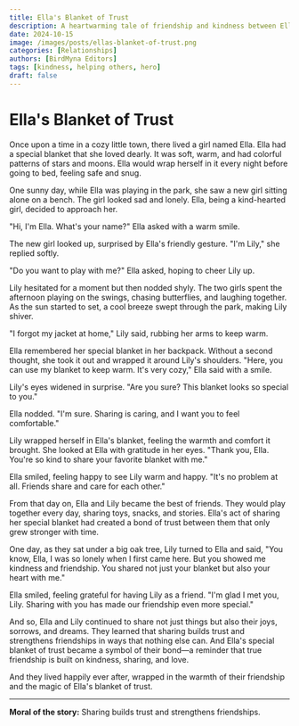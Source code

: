 ```yaml
---
title: Ella's Blanket of Trust
description: A heartwarming tale of friendship and kindness between Ella and Lily, showcasing the power of sharing and trust in strengthening bonds.
date: 2024-10-15
image: /images/posts/ellas-blanket-of-trust.png
categories: [Relationships]
authors: [BirdMyna Editors]
tags: [kindness, helping others, hero]
draft: false
---
```


# Ella's Blanket of Trust

Once upon a time in a cozy little town, there lived a girl named Ella. Ella had a special blanket that she loved dearly. It was soft, warm, and had colorful patterns of stars and moons. Ella would wrap herself in it every night before going to bed, feeling safe and snug.

One sunny day, while Ella was playing in the park, she saw a new girl sitting alone on a bench. The girl looked sad and lonely. Ella, being a kind-hearted girl, decided to approach her.

"Hi, I'm Ella. What's your name?" Ella asked with a warm smile.

The new girl looked up, surprised by Ella's friendly gesture. "I'm Lily," she replied softly.

"Do you want to play with me?" Ella asked, hoping to cheer Lily up.

Lily hesitated for a moment but then nodded shyly. The two girls spent the afternoon playing on the swings, chasing butterflies, and laughing together. As the sun started to set, a cool breeze swept through the park, making Lily shiver.

"I forgot my jacket at home," Lily said, rubbing her arms to keep warm.

Ella remembered her special blanket in her backpack. Without a second thought, she took it out and wrapped it around Lily's shoulders. "Here, you can use my blanket to keep warm. It's very cozy," Ella said with a smile.

Lily's eyes widened in surprise. "Are you sure? This blanket looks so special to you."

Ella nodded. "I'm sure. Sharing is caring, and I want you to feel comfortable."

Lily wrapped herself in Ella's blanket, feeling the warmth and comfort it brought. She looked at Ella with gratitude in her eyes. "Thank you, Ella. You're so kind to share your favorite blanket with me."

Ella smiled, feeling happy to see Lily warm and happy. "It's no problem at all. Friends share and care for each other."

From that day on, Ella and Lily became the best of friends. They would play together every day, sharing toys, snacks, and stories. Ella's act of sharing her special blanket had created a bond of trust between them that only grew stronger with time.

One day, as they sat under a big oak tree, Lily turned to Ella and said, "You know, Ella, I was so lonely when I first came here. But you showed me kindness and friendship. You shared not just your blanket but also your heart with me."

Ella smiled, feeling grateful for having Lily as a friend. "I'm glad I met you, Lily. Sharing with you has made our friendship even more special."

And so, Ella and Lily continued to share not just things but also their joys, sorrows, and dreams. They learned that sharing builds trust and strengthens friendships in ways that nothing else can. And Ella's special blanket of trust became a symbol of their bond—a reminder that true friendship is built on kindness, sharing, and love.

And they lived happily ever after, wrapped in the warmth of their friendship and the magic of Ella's blanket of trust.

---

**Moral of the story:** Sharing builds trust and strengthens friendships.